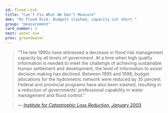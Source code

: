 ```yaml
---
id: flood-risk
title: "Can’t Fix What We Don’t Measure"
dek: "On Flood Risk: Budgets slashed, capacity cut short."
group: "measurement"
card_number: 2
next: water-use
prev: groundwater
---
```

> "The late 1990s have witnessed a decrease in flood risk management capacity by all levels of government. At a time when high quality information is needed to meet the challenge of achieving sustainable human settlement and development, the level of information to assist decision making has declined. Between 1995 and 1998, budget allocations for the hydrometric network were reduced by 35 percent. Federal and provincial programs have also been slashed, resulting in a reduction of governments’ professional capability in water management and flood control."

> — <cite>[Institute for Catastrophic Loss Reduction, January 2003][1]</cite>

[1]:https://www.documentcloud.org/documents/1845790-an-assessment-of-flood-risk-management-in-canada.html#document/p20/a213238

<div id="DC-note-213238" class="DC-note-container"></div>
<script src="//s3.amazonaws.com/s3.documentcloud.org/notes/loader.js"></script>
<script>
  dc.embed.loadNote('//www.documentcloud.org/documents/1845790-an-assessment-of-flood-risk-management-in-canada/annotations/213238.js');
</script>
